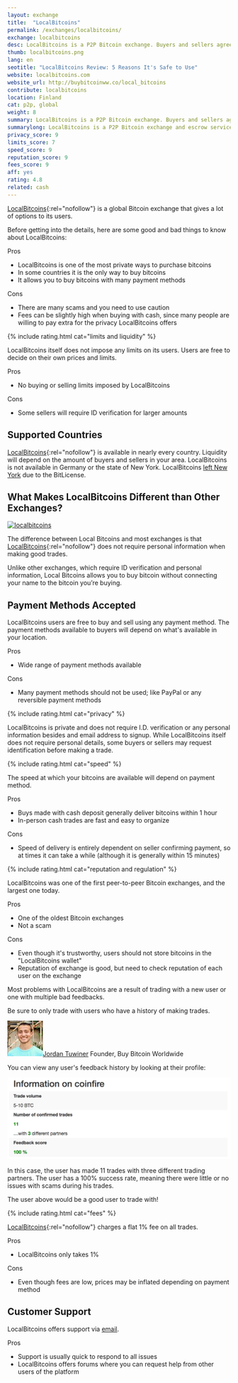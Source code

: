```yaml
---
layout: exchange
title:  "LocalBitcoins"
permalink: /exchanges/localbitcoins/
exchange: localbitcoins
desc: LocalBitcoins is a P2P Bitcoin exchange. Buyers and sellers agree on trade terms, and LocalBitcoins is used as escrow.
thumb: localbitcoins.png
lang: en
seotitle: "LocalBitcoins Review: 5 Reasons It's Safe to Use"
website: localbitcoins.com
website_url: http://buybitcoinww.co/local_bitcoins
contribute: localbitcoins
location: Finland
cat: p2p, global
weight: 8
summary: LocalBitcoins is a P2P Bitcoin exchange. Buyers and sellers agree on trade terms, and LocalBitcoins is used as escrow.
summarylong: LocalBitcoins is a P2P Bitcoin exchange and escrow service. Buyers and sellers agree on trade terms, and LocalBitcoins makes sure the trade goes through with no problems for both parties. LocalBitcoins is considered a good way to buy bitcoins privately or with cash.  
privacy_score: 9
limits_score: 7
speed_score: 9
reputation_score: 9
fees_score: 9
aff: yes
rating: 4.8
related: cash
---
```

[LocalBitcoins](http://buybitcoinww.co/local_bitcoins){:rel="nofollow"} is a global Bitcoin exchange that gives a lot of options to its users. 

Before getting into the details, here are some good and bad things to know about LocalBitcoins:

<div class="exchange-pros exchange-pros-buylist col-md-6"> 
	<div class="exchange-pros-title">Pros</div> 
	<ul class="quick-info-pros"> 
		<li>LocalBitcoins is one of the most private ways to purchase bitcoins</li> 
		<li>In some countries it is the only way to buy bitcoins</li>
		<li>It allows you to buy bitcoins with many payment methods</li>
	</ul> 
</div>

<div class="exchange-pros exchange-pros-buylist col-md-6"> 
	<div class="exchange-pros-title">Cons</div> 
	<ul class="quick-info-cons"> 
		<li>There are many scams and you need to use caution</li>
		<li>Fees can be slightly high when buying with cash, since many people are willing to pay extra for the privacy LocalBitcoins offers</li>
	</ul> 
</div>

{% include rating.html cat="limits and liquidity" %} 

LocalBitcoins itself does not impose any limits on its users. Users are free to decide on their own prices and limits. 

<div class="exchange-pros exchange-pros-buylist col-md-6"> 
	<div class="exchange-pros-title">Pros</div> 
	<ul class="quick-info-pros"> 
		<li>No buying or selling limits imposed by LocalBitcoins</li>
	</ul> 
</div>

<div class="exchange-pros exchange-pros-buylist col-md-6"> 
	<div class="exchange-pros-title">Cons</div> 
	<ul class="quick-info-cons"> 
		<li>Some sellers will require ID verification for larger amounts</li>
	</ul> 
</div>

## Supported Countries
[LocalBitcoins](http://buybitcoinww.co/local_bitcoins){:rel="nofollow"} is available in nearly every country. Liquidity will depend on the amount of buyers and sellers in your area. LocalBitcoins is not available in Germany or the state of New York. LocalBitcoins [left New York](https://bitcoinmagazine.com/articles/bitquick-local-bitcoins-terminate-service-ny-due-bitlicense-compliance-costs-1439414074) due to the BitLicense. 

## What Makes LocalBitcoins Different than Other Exchanges?

<a rel="nofollow" target="_blank" href="http://buybitcoinww.co/local_bitcoins">
<img class="img-responsive kb-helper" alt="localbitcoins" src="/img/instantly/lb.png">
</a>

The difference between Local Bitcoins and most exchanges is that [LocalBitcoins](http://buybitcoinww.co/local_bitcoins){:rel="nofollow"} does not require personal information when making good trades. 

Unlike other exchanges, which require ID verification and personal information, Local Bitcoins allows you to buy bitcoin without connecting your name to the bitcoin you’re buying.  

## Payment Methods Accepted
LocalBitcoins users are free to buy and sell using any payment method. The payment methods available to buyers will depend on what's available in your location. 

<div class="exchange-pros exchange-pros-buylist col-md-6"> 
	<div class="exchange-pros-title">Pros</div> 
	<ul class="quick-info-pros"> 
		<li>Wide range of payment methods available</li>
	</ul> 
</div>

<div class="exchange-pros exchange-pros-buylist col-md-6"> 
	<div class="exchange-pros-title">Cons</div> 
	<ul class="quick-info-cons"> 
		<li>Many payment methods should not be used; like PayPal or any reversible payment methods</li>
	</ul> 
</div>

{% include rating.html cat="privacy" %}

LocalBitcoins is private and does not require I.D. verification or any personal information besides and email address to signup. While LocalBitcoins itself does not require personal details, some buyers or sellers may request identification before making a trade. 


{% include rating.html cat="speed" %} 

The speed at which your bitcoins are available will depend on payment method. 

<div class="exchange-pros exchange-pros-buylist col-md-6"> 
	<div class="exchange-pros-title">Pros</div> 
	<ul class="quick-info-pros"> 
		<li>Buys made with cash deposit generally deliver bitcoins within 1 hour</li>
		<li>In-person cash trades are fast and easy to organize</li>
	</ul> 
</div>

<div class="exchange-pros exchange-pros-buylist col-md-6"> 
	<div class="exchange-pros-title">Cons</div> 
	<ul class="quick-info-cons"> 
		<li>Speed of delivery is entirely dependent on seller confirming payment, so at times it can take a while (although it is generally within 15 minutes)</li>
	</ul> 
</div>

{% include rating.html cat="reputation and regulation" %} 

LocalBitcoins was one of the first peer-to-peer Bitcoin exchanges, and the largest one today. 

<div class="exchange-pros exchange-pros-buylist col-md-6"> 
	<div class="exchange-pros-title">Pros</div> 
	<ul class="quick-info-pros"> 
		<li>One of the oldest Bitcoin exchanges</li>
		<li>Not a scam</li>
	</ul> 
</div>

<div class="exchange-pros exchange-pros-buylist col-md-6"> 
	<div class="exchange-pros-title">Cons</div> 
	<ul class="quick-info-cons"> 
		<li>Even though it's trustworthy, users should not store bitcoins in the "LocalBitcoins wallet"</li>
		<li>Reputation of exchange is good, but need to check reputation of each user on the exchange</li>
	</ul> 
</div>

<div class="quote-box">
<p>Most problems with LocalBitcoins are a result of trading with a new user or one with multiple bad feedbacks.</p>

<p>Be sure to only trade with users who have a history of making trades.</p>

<div class="quote-ref"><img src="/img/icons/jtsmall.jpg"><a href="https://www.jordantuwiner.com/">Jordan Tuwiner</a> <span class="position">Founder, Buy Bitcoin Worldwide</span></div>
</div>

You can view any user's feedback history by looking at their profile: 

<img class="img-responsive kb-helper" alt="localbitcoins" src="/img/reviews/lbfeedback.png">

In this case, the user has made 11 trades with three different trading partners. The user has a 100% success rate, meaning there were little or no issues with scams during his trades. 

The user above would be a good user to trade with! 

{% include rating.html cat="fees" %}

[LocalBitcoins](http://buybitcoinww.co/local_bitcoins){:rel="nofollow"} charges a flat 1% fee on all trades. 

<div class="exchange-pros exchange-pros-buylist col-md-6"> 
	<div class="exchange-pros-title">Pros</div> 
	<ul class="quick-info-pros"> 
		<li>LocalBitcoins only takes 1%</li>
	</ul> 
</div>

<div class="exchange-pros exchange-pros-buylist col-md-6"> 
	<div class="exchange-pros-title">Cons</div> 
	<ul class="quick-info-cons"> 
		<li>Even though fees are low, prices may be inflated depending on payment method</li>
	</ul> 
</div>

## Customer Support
LocalBitcoins offers support via [email](https://localbitcoins.com/support/request/?indicator=4). 

<div class="exchange-pros exchange-pros-buylist col-md-12"> 
	<div class="exchange-pros-title">Pros</div> 
	<ul class="quick-info-pros"> 
		<li>Support is usually quick to respond to all issues</li>
		<li>LocalBitcoins offers forums where you can request help from other users of the platform</li>
	</ul> 
</div>